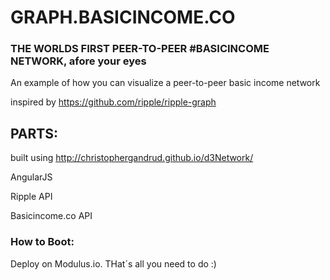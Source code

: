 # GRAPH.BASICINCOME.CO
### THE WORLDS FIRST PEER-TO-PEER #BASICINCOME NETWORK, afore your eyes

An example of how you can visualize a peer-to-peer basic income network

inspired by https://github.com/ripple/ripple-graph

## PARTS:

built using http://christophergandrud.github.io/d3Network/

AngularJS

Ripple API

Basicincome.co API

### How to Boot:

Deploy on Modulus.io. THat´s all you need to do :)